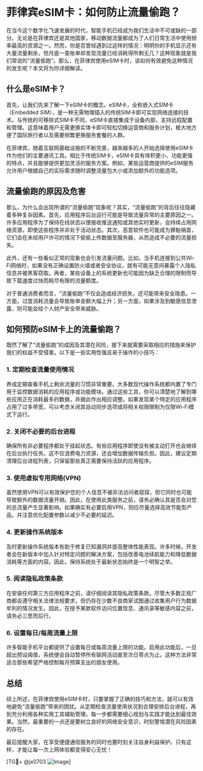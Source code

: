 # 菲律宾eSIM卡：如何防止流量偷跑？

在当今这个数字化飞速发展的时代，智能手机已经成为我们生活中不可或缺的一部分。无论是在菲律宾还是其他国家，移动数据流量都成为了人们日常生活中使用频率最高的资源之一。然而，你是否曾经遇到过这样的情况：明明你的手机显示还有大量流量剩余，但月底一查账单却发现流量已经消耗得所剩无几？这种现象就是我们常说的“流量偷跑”。那么，在菲律宾使用eSIM卡时，该如何有效避免这种情况的发生呢？本文将为你详细解读。

## 什么是eSIM卡？

首先，让我们先来了解一下eSIM卡的概念。eSIM卡，全称嵌入式SIM卡（Embedded SIM），是一种无需物理插入的传统SIM卡即可实现网络连接的技术。与传统的可移除式SIM卡不同，eSIM卡直接集成于设备内部，支持远程配置和管理。这意味着用户无需更换实体卡即可轻松切换运营商和服务计划，极大地方便了国际旅行者以及需要频繁更换服务套餐的人群。

在菲律宾，随着互联网基础设施的不断完善，越来越多的人开始选择使用eSIM卡作为他们的主要通讯工具。相比于传统SIM卡，eSIM卡具有体积更小、功能更强的特点，并且能够提供更加灵活的服务方案。例如，某些运营商提供的eSIM服务允许用户根据自己的实际需求随时调整流量包大小或添加额外的功能选项。

## 流量偷跑的原因及危害

那么，为什么会出现所谓的“流量偷跑”现象呢？其实，“流量偷跑”的背后往往隐藏着多种复杂因素。首先，应用程序后台运行可能是导致流量异常的主要原因之一。许多应用程序为了保持在线状态以便接收推送通知或其他实时更新，会持续占用网络资源，即使这些程序并非处于活动状态。其次，恶意软件也可能成为罪魁祸首，它们会在未经用户许可的情况下偷偷上传数据至服务器，从而造成不必要的流量损失。

此外，还有一些看似正常的现象也会引发流量问题。比如，当手机连接到公共Wi-Fi网络时，如果没有正确设置防火墙或者安全协议，就有可能无意间暴露个人隐私信息并被黑客窃取。再者，某些设备上的系统更新也可能因为缺乏合理的限制而导致下载速度过快而耗尽有限的流量额度。

对于普通消费者而言，“流量偷跑”不仅会造成经济损失，还可能带来安全隐患。一方面，过度消耗流量会导致账单金额大幅上升；另一方面，如果涉及到敏感信息泄露，则可能会给个人财产安全带来威胁。

## 如何预防eSIM卡上的流量偷跑？

既然了解了“流量偷跑”的成因及其潜在风险，接下来就需要采取相应的措施来保护我们的权益不受侵害。以下是一些实用性强且易于操作的小技巧：

### 1. 定期检查流量使用情况
养成定期查看手机上剩余流量的习惯非常重要。大多数现代操作系统都内置了专门用于监控数据消耗的应用程序或功能模块。通过这些工具，你可以清楚地了解到哪些应用正在消耗最多的数据，并据此作出相应调整。如果发现某个特定的应用程序占用了过多带宽，可以考虑关闭其自动同步选项或将相关权限限制为仅限Wi-Fi模式下运行。

### 2. 关闭不必要的后台进程
确保所有非必要程序都处于挂起状态。有些应用程序即使没有被主动打开也会继续在后台执行任务。这不仅浪费电力资源，还会增加数据传输负担。因此，建议定期清理后台进程列表，只保留那些真正需要保持活跃的应用程序。

### 3. 使用虚拟专用网络(VPN)
虽然使用VPN可以有效保护您的个人信息不被非法访问者窥探，但它同时也可能导致额外的数据流量开销。因此，在使用此类服务之前，请务必确认其是否会对您的总流量产生显著影响。如果确实有必要启用VPN，则应尽量选择高效节能型产品，并注意优化配置参数以减少不必要的延迟。

### 4. 更新操作系统版本
及时更新操作系统版本有助于修复已知漏洞并提高整体性能表现。许多时候，开发者会在新版本中加入针对特定问题的解决方案，包括改善电池续航能力和降低数据消耗等方面的内容。因此，保持系统处于最新状态始终是一个明智之举。

### 5. 阅读隐私政策条款
在安装任何第三方应用程序之前，请仔细阅读其隐私政策条款。尽管大多数正规厂商都会遵守相关法律法规要求，但仍存在少数不良商家试图通过收集用户行为数据牟利的情况发生。因此，在授予某款软件访问位置信息、通讯录等敏感内容之前，请务必三思而后行。

### 6. 设置每日/每周流量上限
许多智能手机平台都提供了设置每日或每周流量上限的功能。启用此功能后，一旦超出预设阈值，系统便会自动暂停所有联网活动直至次日零点为止。这种方法非常适合那些希望严格控制每月预算支出的朋友使用。

## 总结

综上所述，在菲律宾使用eSIM卡时，只要掌握了正确的技巧和方法，就可以有效地避免“流量偷跑”带来的困扰。从定期检查流量使用状况到合理安排后台进程，再到充分利用各种实用工具辅助管理，每一步都需要细心规划与实践才能达到最佳效果。当然，最重要的一点还是要树立良好的网络安全意识，时刻警惕潜在风险因素的存在。

最后提醒大家，在享受便捷通信服务的同时也要时刻关注自身利益保护。只有这样，才能让每一次上网体验都变得安心无忧！

[TG💪+ @jx0703 ![Image](https://github.com/user-attachments/assets/dbca1d08-cadb-493c-b0ec-ad6f7a83f270)]